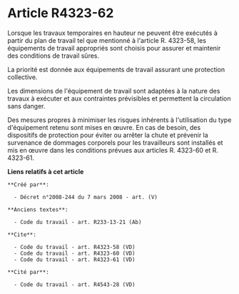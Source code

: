 # Article R4323-62

Lorsque les travaux temporaires en hauteur ne peuvent être exécutés à partir du plan de travail tel que mentionné à l'article
R. 4323-58, les équipements de travail appropriés sont choisis pour assurer et maintenir des conditions de travail sûres. 

La priorité est donnée aux équipements de travail assurant une protection collective. 

Les dimensions de l'équipement de travail sont adaptées à la nature des travaux à exécuter et aux contraintes prévisibles et
permettent la circulation sans danger. 

Des mesures propres à minimiser les risques inhérents à l'utilisation du type d'équipement retenu sont mises en œuvre. En cas
de besoin, des dispositifs de protection pour éviter ou arrêter la chute et prévenir la survenance de dommages corporels pour
les travailleurs sont installés et mis en œuvre dans les conditions prévues aux articles R. 4323-60 et R. 4323-61.

**Liens relatifs à cet article**

	**Créé par**:

	  - Décret n°2008-244 du 7 mars 2008 - art. (V)

	**Anciens textes**:

	  - Code du travail - art. R233-13-21 (Ab)

	**Cite**:

	  - Code du travail - art. R4323-58 (VD)
	  - Code du travail - art. R4323-60 (VD)
	  - Code du travail - art. R4323-61 (VD)

	**Cité par**:

	  - Code du travail - art. R4543-28 (VD)
